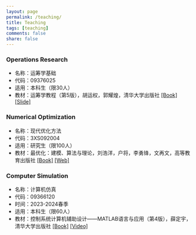 ```yaml
---
layout: page
permalink: /teaching/
title: Teaching
tags: [teaching]
comments: false
share: false
---
```



### Operations Research
* 名称：运筹学基础<br>
* 代码：09376025 <br>
* 适用：本科生（限30人） <br>
* 教材：运筹学教程（第5版），胡运权，郭耀煌，清华大学出版社 <a href="https://item.jd.com/12931035.html" class="textlink" target="_blank">[Book]</a> <a href="https://github.com/xianchaoxiu/Operations-Research" class="textlink" target="_blank">[Slide]</a> <br>


### Numerical Optimization
* 名称：现代优化方法<br>
* 代码：3XS092004 <br>
* 适用：研究生（限100人） <br>
* 教材：最优化：建模、算法与理论，刘浩洋，户将，李勇锋，文再文，高等教育出版社 <a href="https://item.jd.com/13064530.html" class="textlink" target="_blank">[Book]</a> <a href="http://faculty.bicmr.pku.edu.cn/~wenzw/optbook.html" class="textlink" target="_blank">[Web]</a> <br>


### Computer Simulation
* 名称：计算机仿真<br>
* 代码：09366120 <br>
* 时间：2023-2024春季<br>
* 适用：本科生（限60人）<br>
* 教材：控制系统计算机辅助设计——MATLAB语言与应用（第4版），薛定宇，清华大学出版社 <a href="https://item.jd.com/13335949.html" class="textlink" target="_blank">[Book]</a> <a href="https://www.bilibili.com/video/BV1zb411a7ux/?spm_id_from=333.337.search-card.all.click&vd_source=6605f0f4fa55607ac4ed947eaf69e791" class="textlink" target="_blank">[Video]</a> <br>

  
